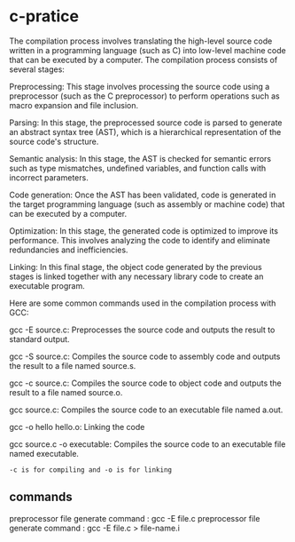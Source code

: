 # c-pratice

The compilation process involves translating the high-level source code written in a programming language (such as C) into low-level machine code that can be executed by a computer. The compilation process consists of several stages:

Preprocessing: This stage involves processing the source code using a preprocessor (such as the C preprocessor) to perform operations such as macro expansion and file inclusion.

Parsing: In this stage, the preprocessed source code is parsed to generate an abstract syntax tree (AST), which is a hierarchical representation of the source code's structure.

Semantic analysis: In this stage, the AST is checked for semantic errors such as type mismatches, undefined variables, and function calls with incorrect parameters.

Code generation: Once the AST has been validated, code is generated in the target programming language (such as assembly or machine code) that can be executed by a computer.

Optimization: In this stage, the generated code is optimized to improve its performance. This involves analyzing the code to identify and eliminate redundancies and inefficiencies.

Linking: In this final stage, the object code generated by the previous stages is linked together with any necessary library code to create an executable program.

Here are some common commands used in the compilation process with GCC:

gcc -E source.c: Preprocesses the source code and outputs the result to standard output.

gcc -S source.c: Compiles the source code to assembly code and outputs the result to a file named source.s.

gcc -c source.c: Compiles the source code to object code and outputs the result to a file named source.o.

gcc source.c: Compiles the source code to an executable file named a.out.

gcc -o hello hello.o: Linking the code

gcc source.c -o executable: Compiles the source code to an executable file named executable.


```
-c is for compiling and -o is for linking
```

## commands

preprocessor file generate command : gcc -E file.c 
preprocessor file generate command : gcc -E file.c > file-name.i